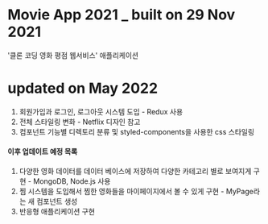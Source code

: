 # Movie App 2021 _ built on 29 Nov 2021
'클론 코딩 영화 평점 웹서비스' 애플리케이션

# updated on May 2022 
1. 회원가입과 로그인, 로그아웃 시스템 도입 - Redux 사용
2. 전체 스타일링 변화 - Netflix 디자인 참고
3. 컴포넌트 기능별 디렉토리 분류 및 styled-components을 사용한 css 스타일링 



#### 이후 업데이트 예정 목록
1. 다양한 영화 데이터를 데이터 베이스에 저장하여 다양한 카테고리 별로 보여지게 구현 - MongoDB, Node.js 사용
2. 찜 시스템을 도입해서 찜한 영화들을 마이페이지에서 볼 수 있게 구현 - MyPage라는 새 컴포넌트 생성
3. 반응형 애플리케이션 구현
